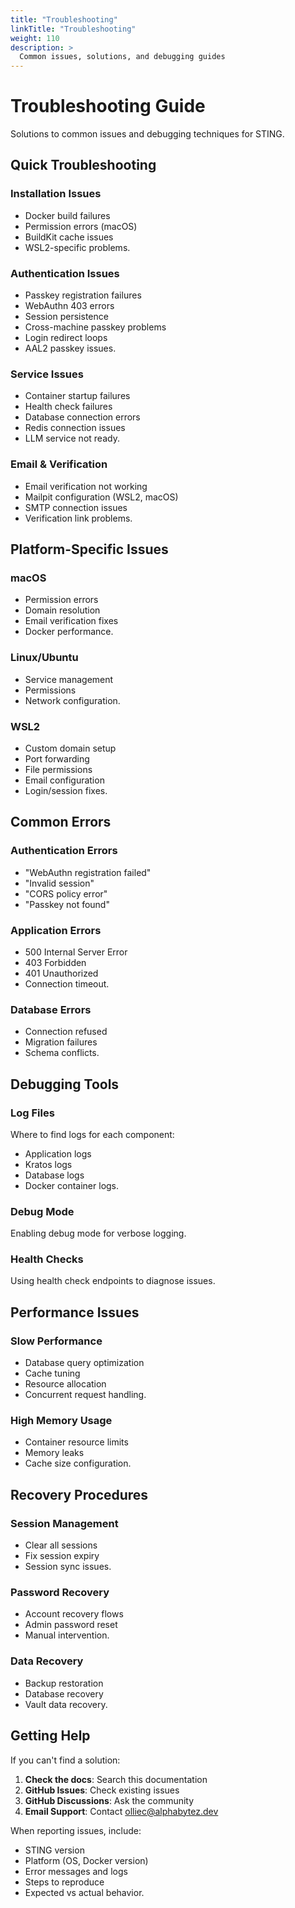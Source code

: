 ```yaml
---
title: "Troubleshooting"
linkTitle: "Troubleshooting"
weight: 110
description: >
  Common issues, solutions, and debugging guides
---
```


# Troubleshooting Guide

Solutions to common issues and debugging techniques for STING.

## Quick Troubleshooting

### Installation Issues
- Docker build failures
- Permission errors (macOS)
- BuildKit cache issues
- WSL2-specific problems.

### Authentication Issues
- Passkey registration failures
- WebAuthn 403 errors
- Session persistence
- Cross-machine passkey problems
- Login redirect loops
- AAL2 passkey issues.

### Service Issues
- Container startup failures
- Health check failures
- Database connection errors
- Redis connection issues
- LLM service not ready.

### Email & Verification
- Email verification not working
- Mailpit configuration (WSL2, macOS)
- SMTP connection issues
- Verification link problems.

## Platform-Specific Issues

### macOS
- Permission errors
- Domain resolution
- Email verification fixes
- Docker performance.

### Linux/Ubuntu
- Service management
- Permissions
- Network configuration.

### WSL2
- Custom domain setup
- Port forwarding
- File permissions
- Email configuration
- Login/session fixes.

## Common Errors

### Authentication Errors
- "WebAuthn registration failed"
- "Invalid session"
- "CORS policy error"
- "Passkey not found"

### Application Errors
- 500 Internal Server Error
- 403 Forbidden
- 401 Unauthorized
- Connection timeout.

### Database Errors
- Connection refused
- Migration failures
- Schema conflicts.

## Debugging Tools

### Log Files
Where to find logs for each component:
- Application logs
- Kratos logs
- Database logs
- Docker container logs.

### Debug Mode
Enabling debug mode for verbose logging.

### Health Checks
Using health check endpoints to diagnose issues.

## Performance Issues

### Slow Performance
- Database query optimization
- Cache tuning
- Resource allocation
- Concurrent request handling.

### High Memory Usage
- Container resource limits
- Memory leaks
- Cache size configuration.

## Recovery Procedures

### Session Management
- Clear all sessions
- Fix session expiry
- Session sync issues.

### Password Recovery
- Account recovery flows
- Admin password reset
- Manual intervention.

### Data Recovery
- Backup restoration
- Database recovery
- Vault data recovery.

## Getting Help

If you can't find a solution:

1. **Check the docs**: Search this documentation
2. **GitHub Issues**: Check existing issues
3. **GitHub Discussions**: Ask the community
4. **Email Support**: Contact olliec@alphabytez.dev

When reporting issues, include:
- STING version
- Platform (OS, Docker version)
- Error messages and logs
- Steps to reproduce
- Expected vs actual behavior.
